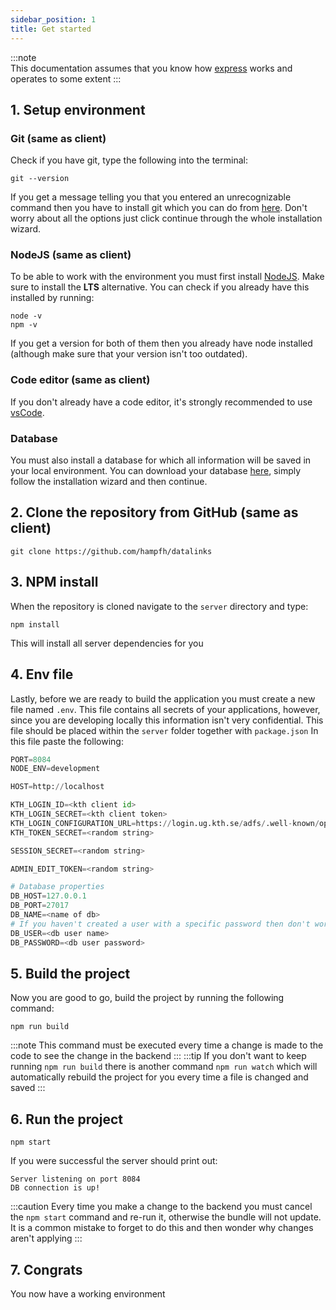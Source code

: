 ```yaml
---
sidebar_position: 1
title: Get started
---
```


:::note  
This documentation assumes that you know how [express](https://expressjs.com/en/starter/hello-world.html) works and operates to some extent 
:::

## 1. Setup environment
### Git (same as client)
Check if you have git, type the following into the terminal:
```
git --version
```
If you get a message telling you that you entered an unrecognizable command then you have to install git which you can do from [here](https://git-scm.com/downloads). Don't worry about all the options just click continue through the whole installation wizard.

### NodeJS (same as client)
To be able to work with the environment you must first install [NodeJS](https://nodejs.org/en/). Make sure to install the **LTS** alternative. You can check if you already have this installed by running:
```
node -v
npm -v
```

If you get a version for both of them then you already have node installed (although make sure that your version isn't too outdated).

### Code editor (same as client)
If you don't already have a code editor, it's strongly recommended to use [vsCode](https://code.visualstudio.com/).

### Database
You must also install a database for which all information will be saved in your local environment. You can download your database [here](https://www.mongodb.com/try/download/community), simply follow the installation wizard and then continue.

## 2. Clone the repository from GitHub (same as client)
```
git clone https://github.com/hampfh/datalinks
```

## 3. NPM install
When the repository is cloned navigate to the `server` directory and type:
```
npm install
```
This will install all server dependencies for you

## 4. Env file
Lastly, before we are ready to build the application you must create a new file named `.env`. This file contains all secrets of your applications, however, since you are developing locally this information isn't very confidential. This file should be placed within the `server` folder together with `package.json` In this file paste the following:
```python
PORT=8084
NODE_ENV=development

HOST=http://localhost

KTH_LOGIN_ID=<kth client id>
KTH_LOGIN_SECRET=<kth client token>
KTH_LOGIN_CONFIGURATION_URL=https://​login.ug.kth.se/adfs/.well-known/openid-configuration
KTH_TOKEN_SECRET=<random string>

SESSION_SECRET=<random string>

ADMIN_EDIT_TOKEN=<random string>

# Database properties
DB_HOST=127.0.0.1
DB_PORT=27017
DB_NAME=<name of db>
# If you haven't created a user with a specific password then don't worry about this
DB_USER=<db user name>
DB_PASSWORD=<db user password>
```

## 5. Build the project
Now you are good to go, build the project by running the following command:
```
npm run build
```
:::note 
This command must be executed every time a change is made to the code to see the change in the backend
:::
:::tip
If you don't want to keep running `npm run build` there is another command `npm run watch` which will automatically rebuild the project for you every time a file is changed and saved
:::

## 6. Run the project
```
npm start
```

If you were successful the server should print out:
```shell
Server listening on port 8084
DB connection is up!
```

:::caution
Every time you make a change to the backend you must cancel the `npm start` command and re-run it, otherwise the bundle will not update. It is a common mistake to forget to do this and then wonder why changes aren't applying
:::

## 7. Congrats
You now have a working environment